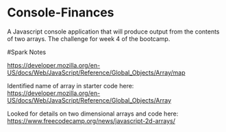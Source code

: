# Console-Finances
A Javascript console application that will produce output from the contents of two arrays. The challenge for week 4 of the bootcamp.


#Spark Notes

https://developer.mozilla.org/en-US/docs/Web/JavaScript/Reference/Global_Objects/Array/map

Identified name of array in starter code here:
https://developer.mozilla.org/en-US/docs/Web/JavaScript/Reference/Global_Objects/Array

Looked for details on two dimensional arrays and code here:
https://www.freecodecamp.org/news/javascript-2d-arrays/